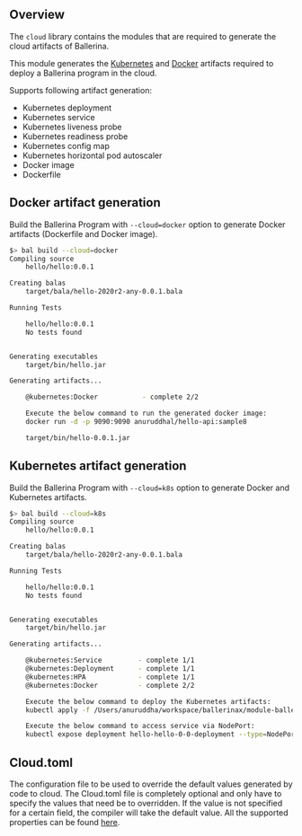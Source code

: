 ## Overview

The `cloud` library contains the modules that are required to generate the cloud artifacts of Ballerina.

This module generates the [Kubernetes](https://kubernetes.io/) and [Docker](https://www.docker.com/) artifacts required to deploy a Ballerina program in the cloud. 

Supports following artifact generation:
- Kubernetes deployment 
- Kubernetes service
- Kubernetes liveness probe
- Kubernetes readiness probe
- Kubernetes config map
- Kubernetes horizontal pod autoscaler
- Docker image  
- Dockerfile 


## Docker artifact generation

Build the Ballerina Program with `--cloud=docker` option to generate Docker artifacts (Dockerfile and Docker image). 

```bash
$> bal build --cloud=docker
Compiling source
	hello/hello:0.0.1

Creating balas
	target/bala/hello-2020r2-any-0.0.1.bala

Running Tests

	hello/hello:0.0.1
	No tests found


Generating executables
	target/bin/hello.jar

Generating artifacts...

	@kubernetes:Docker 			 - complete 2/2

    Execute the below command to run the generated docker image:
    docker run -d -p 9090:9090 anuruddhal/hello-api:sample8

    target/bin/hello-0.0.1.jar
``` 

## Kubernetes artifact generation

Build the Ballerina Program with `--cloud=k8s` option to generate Docker and Kubernetes artifacts. 

```bash
$> bal build --cloud=k8s
Compiling source
	hello/hello:0.0.1

Creating balas
	target/bala/hello-2020r2-any-0.0.1.bala

Running Tests

	hello/hello:0.0.1
	No tests found


Generating executables
	target/bin/hello.jar

Generating artifacts...

	@kubernetes:Service 		- complete 1/1
	@kubernetes:Deployment 	    - complete 1/1
	@kubernetes:HPA 			- complete 1/1
	@kubernetes:Docker 			- complete 2/2

	Execute the below command to deploy the Kubernetes artifacts:
	kubectl apply -f /Users/anuruddha/workspace/ballerinax/module-ballerina-c2c/samples/sample2/target/kubernetes/hello

	Execute the below command to access service via NodePort:
	kubectl expose deployment hello-hello-0-0-deployment --type=NodePort --name=hello-hello-0-0-svc-local
``` 

## Cloud.toml
The configuration file to be used to override the default values generated by code to cloud.
The Cloud.toml file is completely optional and only have to specify the values that need be to overridden. 
If the value is not specified for a certain field, the compiler will take the default value.
All the supported properties can be found [here](https://ballerina.io/learn/user-guide/deployment/code-to-cloud/#properties-of-the-cloudtoml-file).
